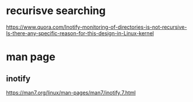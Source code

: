 # recurisve searching 
https://www.quora.com/Inotify-monitoring-of-directories-is-not-recursive-Is-there-any-specific-reason-for-this-design-in-Linux-kernel

# man page
## inotify
https://man7.org/linux/man-pages/man7/inotify.7.html

